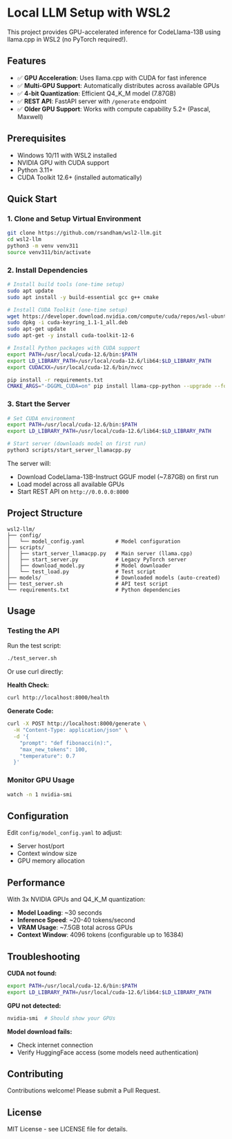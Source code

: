 # Local LLM Setup with WSL2

This project provides GPU-accelerated inference for CodeLlama-13B using llama.cpp in WSL2 (no PyTorch required!).

## Features

- ✅ **GPU Acceleration**: Uses llama.cpp with CUDA for fast inference
- ✅ **Multi-GPU Support**: Automatically distributes across available GPUs
- ✅ **4-bit Quantization**: Efficient Q4_K_M model (7.87GB)
- ✅ **REST API**: FastAPI server with `/generate` endpoint
- ✅ **Older GPU Support**: Works with compute capability 5.2+ (Pascal, Maxwell)

## Prerequisites

- Windows 10/11 with WSL2 installed
- NVIDIA GPU with CUDA support
- Python 3.11+
- CUDA Toolkit 12.6+ (installed automatically)

## Quick Start

### 1. Clone and Setup Virtual Environment
```bash
git clone https://github.com/rsandham/wsl2-llm.git
cd wsl2-llm
python3 -m venv venv311
source venv311/bin/activate
```

### 2. Install Dependencies
```bash
# Install build tools (one-time setup)
sudo apt update
sudo apt install -y build-essential gcc g++ cmake

# Install CUDA Toolkit (one-time setup)
wget https://developer.download.nvidia.com/compute/cuda/repos/wsl-ubuntu/x86_64/cuda-keyring_1.1-1_all.deb
sudo dpkg -i cuda-keyring_1.1-1_all.deb
sudo apt-get update
sudo apt-get -y install cuda-toolkit-12-6

# Install Python packages with CUDA support
export PATH=/usr/local/cuda-12.6/bin:$PATH
export LD_LIBRARY_PATH=/usr/local/cuda-12.6/lib64:$LD_LIBRARY_PATH
export CUDACXX=/usr/local/cuda-12.6/bin/nvcc

pip install -r requirements.txt
CMAKE_ARGS="-DGGML_CUDA=on" pip install llama-cpp-python --upgrade --force-reinstall --no-cache-dir
```

### 3. Start the Server
```bash
# Set CUDA environment
export PATH=/usr/local/cuda-12.6/bin:$PATH
export LD_LIBRARY_PATH=/usr/local/cuda-12.6/lib64:$LD_LIBRARY_PATH

# Start server (downloads model on first run)
python3 scripts/start_server_llamacpp.py
```

The server will:
- Download CodeLlama-13B-Instruct GGUF model (~7.87GB) on first run
- Load model across all available GPUs
- Start REST API on `http://0.0.0.0:8000`

## Project Structure

```
wsl2-llm/
├── config/
│   └── model_config.yaml          # Model configuration
├── scripts/
│   ├── start_server_llamacpp.py   # Main server (llama.cpp)
│   ├── start_server.py            # Legacy PyTorch server
│   ├── download_model.py          # Model downloader
│   └── test_load.py               # Test script
├── models/                        # Downloaded models (auto-created)
├── test_server.sh                 # API test script
└── requirements.txt               # Python dependencies
```

## Usage

### Testing the API

Run the test script:
```bash
./test_server.sh
```

Or use curl directly:

**Health Check:**
```bash
curl http://localhost:8000/health
```

**Generate Code:**
```bash
curl -X POST http://localhost:8000/generate \
  -H "Content-Type: application/json" \
  -d '{
    "prompt": "def fibonacci(n):",
    "max_new_tokens": 100,
    "temperature": 0.7
  }'
```

### Monitor GPU Usage

```bash
watch -n 1 nvidia-smi
```

## Configuration

Edit `config/model_config.yaml` to adjust:
- Server host/port
- Context window size
- GPU memory allocation

## Performance

With 3x NVIDIA GPUs and Q4_K_M quantization:
- **Model Loading**: ~30 seconds
- **Inference Speed**: ~20-40 tokens/second
- **VRAM Usage**: ~7.5GB total across GPUs
- **Context Window**: 4096 tokens (configurable up to 16384)

## Troubleshooting

**CUDA not found:**
```bash
export PATH=/usr/local/cuda-12.6/bin:$PATH
export LD_LIBRARY_PATH=/usr/local/cuda-12.6/lib64:$LD_LIBRARY_PATH
```

**GPU not detected:**
```bash
nvidia-smi  # Should show your GPUs
```

**Model download fails:**
- Check internet connection
- Verify HuggingFace access (some models need authentication)

## Contributing

Contributions welcome! Please submit a Pull Request.

## License

MIT License - see LICENSE file for details.